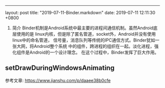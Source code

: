 ---
layout: post
title:  "2019-07-11-Binder.markdown"
date:   2019-07-11 12:11:30 +0800

1. 简介
Binder机制是Android系统中最主要的进程间通信机制。虽然Android底层使用的是
linux内核，但是除了匿名管道，socket外，Android并没有使用linux中的命名管道，
信号量，消息队列等传统的IPC通信方式。Binder犹如一张大网，将Android整个系统
中的组件，跨进程的组织在一起。淡化进程，强化组件是Android的一个设计理念。
在这个过程中，Binder发挥了巨大作用。

setDrawDuringWindowsAnimating
----------
参考文章:
https://www.jianshu.com/p/daaee38b0cfe



